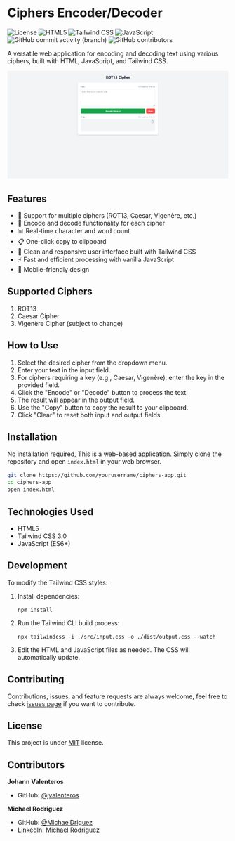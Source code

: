 # Ciphers Encoder/Decoder

![License](https://img.shields.io/badge/license-MIT-blue.svg?logo=opensourceinitiative&logoColor=white)
![HTML5](https://img.shields.io/badge/HTML5-E34F26?logo=html5&logoColor=white)
![Tailwind CSS](https://img.shields.io/badge/Tailwind_CSS-38B2AC?logo=tailwind-css&logoColor=white)
![JavaScript](https://img.shields.io/badge/JavaScript-F7DF1E?logo=javascript&logoColor=black)
![GitHub commit activity (branch)](https://img.shields.io/github/commit-activity/w/jvalenteros/ciphers/main)
![GitHub contributors](https://img.shields.io/github/contributors/jvalenteros/ciphers)

A versatile web application for encoding and decoding text using various ciphers, built with HTML, JavaScript, and Tailwind CSS.

![Ciphers App Preview](preview.png)

## Features

- 🔐 Support for multiple ciphers (ROT13, Caesar, Vigenère, etc.)
- 🔄 Encode and decode functionality for each cipher
- 📊 Real-time character and word count
- 📋 One-click copy to clipboard
- 🎨 Clean and responsive user interface built with Tailwind CSS
- ⚡ Fast and efficient processing with vanilla JavaScript
- 📱 Mobile-friendly design

## Supported Ciphers

1. ROT13
2. Caesar Cipher
3. Vigenère Cipher
(subject to change)

## How to Use

1. Select the desired cipher from the dropdown menu.
2. Enter your text in the input field.
3. For ciphers requiring a key (e.g., Caesar, Vigenère), enter the key in the provided field.
4. Click the "Encode" or "Decode" button to process the text.
5. The result will appear in the output field.
6. Use the "Copy" button to copy the result to your clipboard.
7. Click "Clear" to reset both input and output fields.

## Installation

No installation required, This is a web-based application. Simply clone the repository and open `index.html` in your web browser.

```bash
git clone https://github.com/yourusername/ciphers-app.git
cd ciphers-app
open index.html
```

## Technologies Used

- HTML5
- Tailwind CSS 3.0
- JavaScript (ES6+)

## Development

To modify the Tailwind CSS styles:

1. Install dependencies:
   ```
   npm install
   ```
2. Run the Tailwind CLI build process:
   ```
   npx tailwindcss -i ./src/input.css -o ./dist/output.css --watch
   ```
3. Edit the HTML and JavaScript files as needed. The CSS will automatically update.

## Contributing

Contributions, issues, and feature requests are always welcome, feel free to check [issues page](https://github.com/yourusername/ciphers-app/issues) if you want to contribute.

## License

This project is under [MIT](https://choosealicense.com/licenses/mit/) license.

## Contributors

**Johann Valenteros**

- GitHub: [@jvalenteros](https://github.com/jvalenteros)

**Michael Rodriguez**

- GitHub: [@MichaelDriguez](https://www.github.com/MichaelDriguez)
- LinkedIn: [Michael Rodriguez](https://www.linkedin.com/in/michael-driguez)
